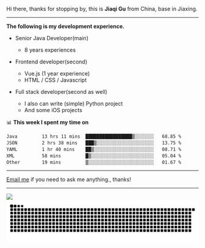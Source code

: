 Hi there, thanks for stopping by, this is **Jiaqi Gu** from China, base in Jiaxing.

---

**The following is my development experience.**

- Senior Java Developer(main)
  - 8 years experiences

- Frontend developer(second)
  - Vue.js (1 year experience)
  - HTML / CSS / Javascript
  
- Full stack developer(second as well)
  - I also can write (simple) Python project
  - And some iOS projects

📊 **This week I spent my time on**
<!--START_SECTION:waka-->

```txt
Java         13 hrs 11 mins  █████████████████▒░░░░░░░   68.85 %
JSON         2 hrs 38 mins   ███▒░░░░░░░░░░░░░░░░░░░░░   13.75 %
YAML         1 hr 40 mins    ██▒░░░░░░░░░░░░░░░░░░░░░░   08.71 %
XML          58 mins         █▒░░░░░░░░░░░░░░░░░░░░░░░   05.04 %
Other        19 mins         ▒░░░░░░░░░░░░░░░░░░░░░░░░   01.67 %
```

<!--END_SECTION:waka-->

---

[Email me](mailto:htk2klwgr@mozmail.com?subject=Hiring_from_GitHub) if you need to ask me anything., thanks!

---

![]( https://visitor-badge.glitch.me/badge?page_id=githubgujiaqi)
![]( https://github.com/droid-Q/droid-Q/raw/output/github-contribution-grid-snake.svg#gh-dark-mode-only)
